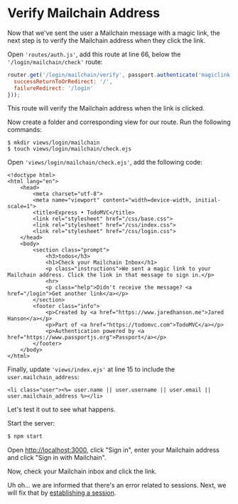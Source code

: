 # Verify Mailchain Address

Now that we've sent the user a Mailchain message with a magic link, the next step is
to verify the Mailchain address when they click the link.

Open `'routes/auth.js'`, add this route at line 66, below the `'/login/mailchain/check'`
route:

```js
router.get('/login/mailchain/verify', passport.authenticate('magiclink', {
  successReturnToOrRedirect: '/',
  failureRedirect: '/login'
}));
```

This route will verify the Mailchain address when the link is clicked.

Now create a folder and corresponding view for our route. Run the following commands:

```
$ mkdir views/login/mailchain
$ touch views/login/mailchain/check.ejs
```

Open `'views/login/mailchain/check.ejs'`, add the following code:

```
<!doctype html>
<html lang="en">
	<head>
		<meta charset="utf-8">
		<meta name="viewport" content="width=device-width, initial-scale=1">
		<title>Express • TodoMVC</title>
		<link rel="stylesheet" href="/css/base.css">
		<link rel="stylesheet" href="/css/index.css">
		<link rel="stylesheet" href="/css/login.css">
	</head>
	<body>
		<section class="prompt">
			<h3>todos</h3>
			<h1>Check your Mailchain Inbox</h1>
			<p class="instructions">We sent a magic link to your Mailchain address. Click the link in that message to sign in.</p>
			<hr>
			<p class="help">Didn't receive the message? <a href="/login">Get another link</a></p>
		</section>
		<footer class="info">
			<p>Created by <a href="https://www.jaredhanson.me">Jared Hanson</a></p>
			<p>Part of <a href="https://todomvc.com">TodoMVC</a></p>
			<p>Authentication powered by <a href="https://www.passportjs.org">Passport</a></p>
		</footer>
	</body>
</html>
```

Finally, update `'views/index.ejs'` at line 15 to include the `user.mailchain_address`:
```
<li class="user"><%= user.name || user.username || user.email || user.mailchain_address %></li>
```

Let's test it out to see what happens.

Start the server:

```sh
$ npm start
```

Open [http://localhost:3000](http://localhost:3000), click "Sign in", enter your
Mailchain address and click "Sign in with Mailchain".

Now, check your Mailchain inbox and click the link.

Uh oh... we are informed that there's an error related to sessions.  Next, we
will fix that by [establishing a session](../session/).
